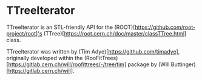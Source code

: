 # TTreeIterator

TTreeIterator is an STL-friendly API for the (ROOT)[https://github.com/root-project/root]'s (TTree)[https://root.cern.ch/doc/master/classTTree.html] class.

TTreeIterator was written by (Tim Adye)[https://github.com/timadye], originally developed within the (RooFitTrees)[https://gitlab.cern.ch/will/roofittrees/-/tree/tim] package by (Will Buttinger)[https://gitlab.cern.ch/will].
